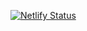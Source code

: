 [![Netlify Status](https://api.netlify.com/api/v1/badges/caf6e594-b940-46fa-8daa-578b1d39e3b0/deploy-status)](https://app.netlify.com/sites/debarshidas/deploys)
